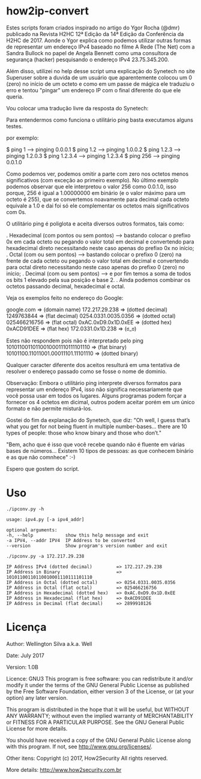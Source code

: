# how2ip-convert #

Estes scripts foram criados inspirado no artigo do Ygor Rocha (@dmr) publicado na Revista H2HC 12ª Edição da 14ª Edição da Conferência da H2HC de 2017. Aonde o Ygor explica como podemos utilizar outras formas de representar um endereço IPv4 baseado no filme A Rede (The Net) com a Sandra Bullock no papel de Angela Bennett como uma consultora de segurança (hacker) pesquisando o endereço IPv4 23.75.345.200.

Além disso, utilizei no help desse script uma explicação do Synetech no site Superuser sobre a duvida de um usuário que aparentemente colocou um 0 (zero) no início de um octeto e como em um passe de mágica ele traduziu o erro e tentou "pingar" um endereço IP com o final diferente do que ele queria.

Vou colocar uma tradução livre da resposta do Synetech:

Para entendermos como funciona o utilitário ping basta executamos alguns testes.
	  
por exemplo:

$ ping 1			-->		pinging 0.0.0.1
$ ping 1.2			-->		pinging 1.0.0.2
$ ping 1.2.3		-->		pinging 1.2.0.3
$ ping 1.2.3.4		-->		pinging 1.2.3.4
$ ping 256			-->		pinging 0.0.1.0

Como podemos ver, podemos omitir a parte com zero nos octetos menos significativos (com exceção ao primeiro exemplo).
No último exemplo podemos observar que ele interpretou o valor 256 como 0.0.1.0, isso porque, 256 é igual a 1.00000000
em binário (e o valor máximo para um octeto é 255), que se convertemos noavamente para decimal cada octeto equivale a 
1.0 e dai foi só ele complementar os octetos mais significativos com 0s.

O utilitário ping é poliglota e aceita diversos outros formatos, tais como:

.	Hexadecimal (com pontos ou sem pontos) --> bastando colocar o prefixo 0x em cada octeto ou pegando o valor total em decimal e convertendo para hexadecimal direto necessitando neste caso apenas do prefixo 0x no início; 
.	Octal (com ou sem pontos) --> bastando colocar o prefixo 0 (zero) na frente de cada octeto ou pegando o valor total em decimal e convertendo para octal direto necessitando neste caso apenas do prefixo 0 (zero) no início;
.	Decimal (com ou sem pontos) --> e por fim temos a soma de todos os bits 1 elevado pela sua posição e base 2.
.	Ainda podemos combinar os octetos passando decimal, hexadecimal e octal.

Veja os exemplos feito no endereço do Google:

google.com          => (domain name)
172.217.29.238      => (dotted decimal)
1249763844          => (flat decimal)
0254.0331.0035.0356 => (dotted octal)
025466216756        => (flat octal)
0xAC.0xD9.0x1D.0xEE => (dotted hex)
0xACD91DEE          => (flat hex)
172.0331.0x1D.238   => (ಠ_ಠ)

Estes não respondem pois não é interpretado pelo ping
10101100110110010001110111101110 => (flat binary)
10101100.11011001.00011101.11101110 => (dotted binary)

Qualquer caracter diferente dos aceitos resulturá em uma tentativa de resolver o endereço passado como se fosse o nome de dominio.

Observação: Embora o utilitário ping interprete diversos formatos para representar um endereço IPv4, isso não significa necessariamente que você possa usar em todos os lugares. Alguns programas podem forçar a fornecer os 4 octetos em dicimal, outros podem aceitar porém em um único formato e não permite misturá-los.

Gostei do fim da explanação do Synetech, que diz:
"Oh well, I guess that’s what you get for not being fluent in multiple number-bases... there are 10 types of people: those who know binary and those who don’t."

"Bem, acho que é isso que você recebe quando não é fluente em várias bases de números... Existem 10 tipos de pessoas: as que conhecem binário e as que não comnhece" :-)

Espero que gostem do script.

# Uso #

    ./ipconv.py -h
	
	usage: ipv4.py [-a ipv4_addr]
	
	optional arguments:
	-h, --help            show this help message and exit
	-a IPV4, --addr IPV4  IP Address to be converted
	--version             Show program's version number and exit
	
    ./ipconv.py -a 172.217.29.238
	
	IP Address IPv4 (dotted decimal)         => 172.217.29.238
	IP Address in Binary                     => 10101100110110010001110111101110
	IP Address in Octal (dotted octal)       => 0254.0331.0035.0356
	IP Address in Octal (flat octal)         => 025466216756
	IP Address in Hexadecimal (dotted hex)   => 0xAC.0xD9.0x1D.0xEE
	IP Address in Hexadecimal (flat hex)     => 0xACD91DEE
	IP Address in Decimal (flat decimal)     => 2899910126

# Licença #

Author: Wellington Silva a.k.a. Well

Date: July 2017

Version: 1.0B

Licence: GNU3
This program is free software: you can redistribute it and/or modify
it under the terms of the GNU General Public License as published by
the Free Software Foundation, either version 3 of the License, or
(at your option) any later version.

This program is distributed in the hope that it will be useful,
but WITHOUT ANY WARRANTY; without even the implied warranty of
MERCHANTABILITY or FITNESS FOR A PARTICULAR PURPOSE.  See the
GNU General Public License for more details.

You should have received a copy of the GNU General Public License
along with this program.  If not, see <http://www.gnu.org/licenses/>.

Other itens: Copyright (c) 2017, How2Security All rights reserved.

More details: <http://www.how2security.com.br>
